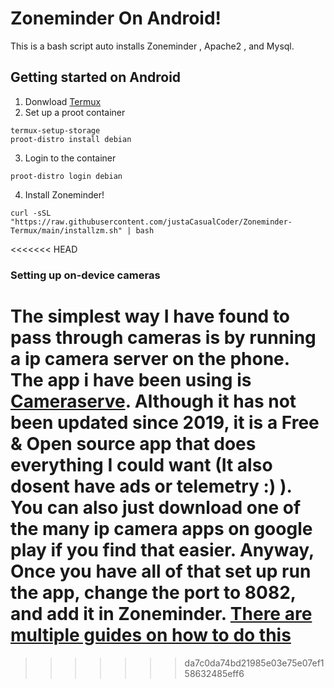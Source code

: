 # Zoneminder On Android!
This is a bash script auto installs Zoneminder , Apache2 , and Mysql. 
## Getting started on Android
1. Donwload [Termux](https://f-droid.org/en/packages/com.termux/)
2. Set up a proot container 
```
termux-setup-storage
proot-distro install debian
```
3. Login to the container
```
proot-distro login debian
```
4. Install Zoneminder!
```
curl -sSL "https://raw.githubusercontent.com/justaCasualCoder/Zoneminder-Termux/main/installzm.sh" | bash
```
<<<<<<< HEAD
### Setting up on-device cameras
The simplest way I have found to pass through cameras is by running a ip camera server on the phone. The app i have been using is [Cameraserve](https://github.com/arktronic/cameraserve). Although it has not been updated since 2019, it is a Free & Open source app that does everything I could want (It also dosent have ads or telemetry :) ). You can also just download one of the many ip camera apps on google play if you find that easier. Anyway, Once you have all of that set up run the app, change the port to 8082, and add it in Zoneminder. [There are multiple guides on how to do this](https://zoneminder.readthedocs.io/en/stable/userguide/gettingstarted.html)
=======
>>>>>>> da7c0da74bd21985e03e75e07ef158632485eff6
